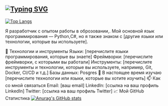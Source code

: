 ## [![Typing SVG](https://readme-typing-svg.demolab.com?font=Fira+Code&pause=1000&width=435&lines=%D0%9F%D1%80%D0%B8%D0%B2%D0%B5%D1%82+%D0%BC%D0%B5%D0%BD%D1%8F+%D0%B7%D0%BE%D0%B2%D1%83%D1%82+%D0%90%D0%BB%D0%B5%D0%BA%D1%81%D0%B0%D0%BD%D0%B4%D1%80)](https://git.io/typing-svg)

<!---Для подробной версии-->
[![Top Langs](https://github-readme-stats.vercel.app/api/top-langs/?username=anuraghazra)](https://github.com/anuraghazra/github-readme-stats)

Я разработчик с опытом работы в оброзовании,. Мой основной язык программирования — Python,С#, но я также знаком с [другие языки или технологии, которые вы используете].

🔧 Технологии и инструменты
Языки: [перечислите языки программирования, которые вы знаете]
Фреймворки: [перечислите фреймворки, с которыми вы работали]
Инструменты: [перечислите инструменты и технологии, которые вы используете, например, Git, Docker, CI/CD и т.д.]
Базы данных: Posgres
🌱 В настоящее время изучаю
[перечислите технологии или языки, которые вы хотите изучить]
📫 Как со мной связаться
Email: [ваш email]
LinkedIn: [ссылка на ваш профиль LinkedIn]
Twitter: [ссылка на ваш профиль Twitter]
📈 Мой GitHub Статистика
[![Anurag's GitHub stats](https://github-readme-stats.vercel.app/api?username=anuraghazra)](https://github.com/anuraghazra/github-readme-stats)
